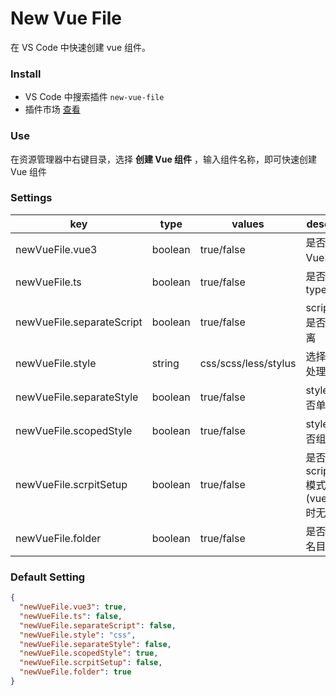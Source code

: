 # New Vue File

在 VS Code 中快速创建 vue 组件。

### Install

- VS Code 中搜索插件 `new-vue-file`
- 插件市场 [查看](https://marketplace.visualstudio.com/items?itemName=wtto00.new-vue-file)

### Use

在资源管理器中右键目录，选择 **创建 Vue 组件** ，输入组件名称，即可快速创建 Vue 组件

### Settings

| key                       | type    | values               | description                                   |
| ------------------------- | ------- | -------------------- | --------------------------------------------- |
| newVueFile.vue3           | boolean | true/false           | 是否使用 Vue3 版本                            |
| newVueFile.ts             | boolean | true/false           | 是否使用 typescript                           |
| newVueFile.separateScript | boolean | true/false           | script 文件是否单独分离                       |
| newVueFile.style          | string  | css/scss/less/stylus | 选择 css 预处理语言                           |
| newVueFile.separateStyle  | boolean | true/false           | style 文件是否单独分离                        |
| newVueFile.scopedStyle    | boolean | true/false           | style 样式是否组件隔离                        |
| newVueFile.scrpitSetup    | boolean | true/false           | 是否使用 script setup 模式(vue3=false 时无效) |
| newVueFile.folder         | boolean | true/false           | 是否创建同名目录                              |

### Default Setting

```json
{
  "newVueFile.vue3": true,
  "newVueFile.ts": false,
  "newVueFile.separateScript": false,
  "newVueFile.style": "css",
  "newVueFile.separateStyle": false,
  "newVueFile.scopedStyle": true,
  "newVueFile.scrpitSetup": false,
  "newVueFile.folder": true
}
```

